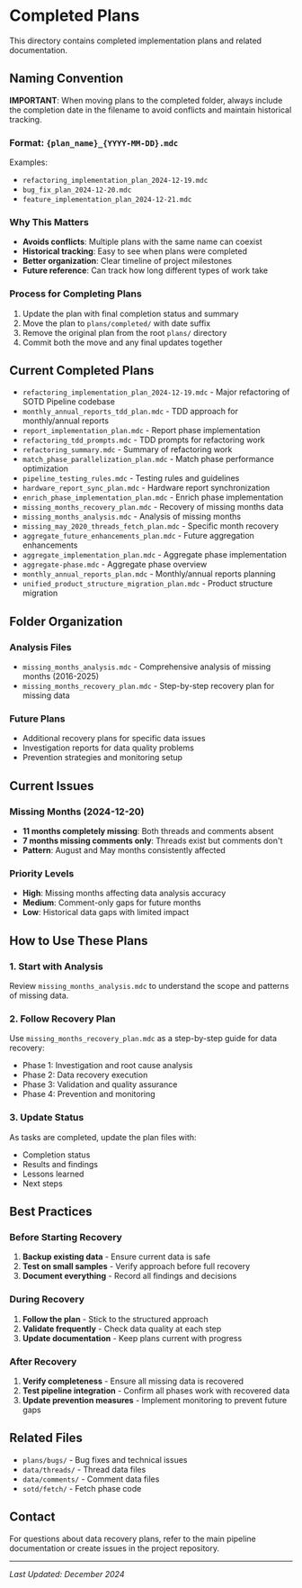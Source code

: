 # Completed Plans

This directory contains completed implementation plans and related documentation.

## Naming Convention

**IMPORTANT**: When moving plans to the completed folder, always include the completion date in the filename to avoid conflicts and maintain historical tracking.

### Format: `{plan_name}_{YYYY-MM-DD}.mdc`

Examples:
- `refactoring_implementation_plan_2024-12-19.mdc`
- `bug_fix_plan_2024-12-20.mdc`
- `feature_implementation_plan_2024-12-21.mdc`

### Why This Matters

- **Avoids conflicts**: Multiple plans with the same name can coexist
- **Historical tracking**: Easy to see when plans were completed
- **Better organization**: Clear timeline of project milestones
- **Future reference**: Can track how long different types of work take

### Process for Completing Plans

1. Update the plan with final completion status and summary
2. Move the plan to `plans/completed/` with date suffix
3. Remove the original plan from the root `plans/` directory
4. Commit both the move and any final updates together

## Current Completed Plans

- `refactoring_implementation_plan_2024-12-19.mdc` - Major refactoring of SOTD Pipeline codebase
- `monthly_annual_reports_tdd_plan.mdc` - TDD approach for monthly/annual reports
- `report_implementation_plan.mdc` - Report phase implementation
- `refactoring_tdd_prompts.mdc` - TDD prompts for refactoring work
- `refactoring_summary.mdc` - Summary of refactoring work
- `match_phase_parallelization_plan.mdc` - Match phase performance optimization
- `pipeline_testing_rules.mdc` - Testing rules and guidelines
- `hardware_report_sync_plan.mdc` - Hardware report synchronization
- `enrich_phase_implementation_plan.mdc` - Enrich phase implementation
- `missing_months_recovery_plan.mdc` - Recovery of missing months data
- `missing_months_analysis.mdc` - Analysis of missing months
- `missing_may_2020_threads_fetch_plan.mdc` - Specific month recovery
- `aggregate_future_enhancements_plan.mdc` - Future aggregation enhancements
- `aggregate_implementation_plan.mdc` - Aggregate phase implementation
- `aggregate-phase.mdc` - Aggregate phase overview
- `monthly_annual_reports_plan.mdc` - Monthly/annual reports planning
- `unified_product_structure_migration_plan.mdc` - Product structure migration

## Folder Organization

### Analysis Files
- `missing_months_analysis.mdc` - Comprehensive analysis of missing months (2016-2025)
- `missing_months_recovery_plan.mdc` - Step-by-step recovery plan for missing data

### Future Plans
- Additional recovery plans for specific data issues
- Investigation reports for data quality problems
- Prevention strategies and monitoring setup

## Current Issues

### Missing Months (2024-12-20)
- **11 months completely missing**: Both threads and comments absent
- **7 months missing comments only**: Threads exist but comments don't
- **Pattern**: August and May months consistently affected

### Priority Levels
- **High**: Missing months affecting data analysis accuracy
- **Medium**: Comment-only gaps for future months
- **Low**: Historical data gaps with limited impact

## How to Use These Plans

### 1. Start with Analysis
Review `missing_months_analysis.mdc` to understand the scope and patterns of missing data.

### 2. Follow Recovery Plan
Use `missing_months_recovery_plan.mdc` as a step-by-step guide for data recovery:
- Phase 1: Investigation and root cause analysis
- Phase 2: Data recovery execution
- Phase 3: Validation and quality assurance
- Phase 4: Prevention and monitoring

### 3. Update Status
As tasks are completed, update the plan files with:
- Completion status
- Results and findings
- Lessons learned
- Next steps

## Best Practices

### Before Starting Recovery
1. **Backup existing data** - Ensure current data is safe
2. **Test on small samples** - Verify approach before full recovery
3. **Document everything** - Record all findings and decisions

### During Recovery
1. **Follow the plan** - Stick to the structured approach
2. **Validate frequently** - Check data quality at each step
3. **Update documentation** - Keep plans current with progress

### After Recovery
1. **Verify completeness** - Ensure all missing data is recovered
2. **Test pipeline integration** - Confirm all phases work with recovered data
3. **Update prevention measures** - Implement monitoring to prevent future gaps

## Related Files

- `plans/bugs/` - Bug fixes and technical issues
- `data/threads/` - Thread data files
- `data/comments/` - Comment data files
- `sotd/fetch/` - Fetch phase code

## Contact

For questions about data recovery plans, refer to the main pipeline documentation or create issues in the project repository.

---
*Last Updated: December 2024* 